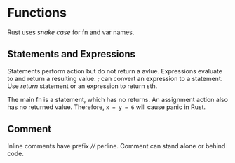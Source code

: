 # Functions
Rust uses *snake case* for fn and var names.

## Statements and Expressions
Statements perform action but do not return a avlue.
Expressions evaluate to and return a resulting value.
*;* can convert an expression to a statement.
Use *return* statement or an expression to return sth.

The main fn is a statement, which has no returns.
An assignment action also has no returned value.
Therefore, `x = y = 6` will cause panic in Rust.

## Comment
Inline comments have prefix *//* perline.
Comment can stand alone or behind code.